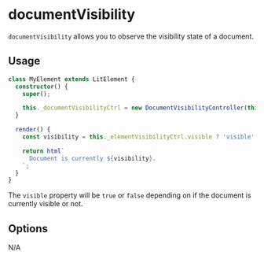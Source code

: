 # documentVisibility

`documentVisibility` allows you to observe the visibility state of a document.

## Usage

```ts
class MyElement extends LitElement {
  constructor() {
    super();

    this._documentVisibilityCtrl = new DocumentVisibilityController(this);
  }

  render() {
    const visibility = this._elementVisibilityCtrl.visible ? 'visible' : 'hidden';

    return html`
      Document is currently ${visibility}.
    `;
  }
}
```

The `visible` property will be `true` or `false` depending on if the document
is currently visible or not.

## Options

N/A
